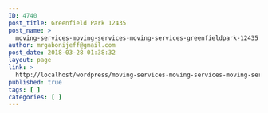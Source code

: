 ```yaml
---
ID: 4740
post_title: Greenfield Park 12435
post_name: >
  moving-services-moving-services-moving-services-greenfieldpark-12435
author: mrgabonijeff@gmail.com
post_date: 2018-03-28 01:38:32
layout: page
link: >
  http://localhost/wordpress/moving-services-moving-services-moving-services-greenfieldpark-12435/
published: true
tags: [ ]
categories: [ ]
---
```

